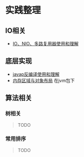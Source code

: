 # 实践整理

## IO相关

- [IO、NIO、多路复用器使用和理解](https://nanyiniu.github.io/2020/04/05/Jav%20IO%E6%B5%85%E6%9E%90/) 

## 底层实现

- [javap反编译使用和理解](./Javap反编译.md) 
- [内存区域与对象布局](https://nanyiniu.github.io/2020/05/10/%E6%B7%B1%E5%85%A5JVM%EF%BC%88%E4%B8%80%EF%BC%89%E7%B1%BB%E5%8A%A0%E8%BD%BD%E8%BF%87%E7%A8%8B%E5%92%8C%E5%86%85%E5%AD%98%E5%88%86%E9%85%8D/) 在jvm包下

## 算法相关

### 树相关

> TODO

### 常用排序

> TODO
